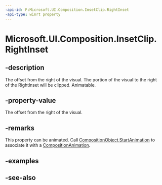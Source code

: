 ```yaml
---
-api-id: P:Microsoft.UI.Composition.InsetClip.RightInset
-api-type: winrt property
---
```


<!-- Property syntax
public float RightInset { get;  set; }
-->

# Microsoft.UI.Composition.InsetClip.RightInset

## -description
The offset from the right of the visual. The portion of the visual to the right of the RightInset will be clipped. Animatable.

## -property-value
The offset from the right of the visual.

## -remarks

This property can be animated. Call [CompositionObject.StartAnimation](compositionobject_startanimation_394405412.md) to associate it with a [CompositionAnimation](/windows/uwp/composition/composition-animation).

## -examples

## -see-also
